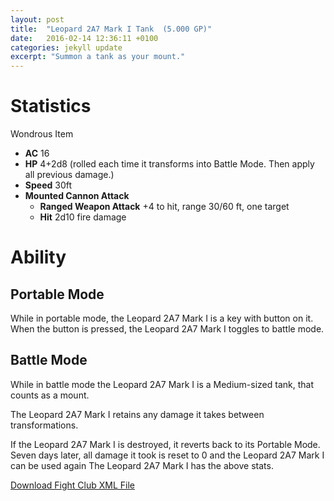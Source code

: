 ```yaml
---
layout: post
title:  "Leopard 2A7 Mark I Tank  (5.000 GP)"
date:   2016-02-14 12:36:11 +0100
categories: jekyll update
excerpt: "Summon a tank as your mount."
---
```


# Statistics
Wondrous Item

- **AC** 16
- **HP** 4+2d8 (rolled each time it transforms into Battle Mode. Then apply all previous damage.)
- **Speed** 30ft
- **Mounted Cannon Attack**
    - **Ranged Weapon Attack** +4 to hit, range 30/60 ft, one target
    - **Hit** 2d10 fire damage

# Ability

## Portable Mode

While in portable mode, the Leopard 2A7 Mark I is a key with button on it. When the button is pressed, the Leopard 2A7 Mark I toggles to battle mode.

## Battle Mode

While in battle mode the Leopard 2A7 Mark I is a Medium-sized tank, that counts as a mount.

The Leopard 2A7 Mark I retains any damage it takes between transformations.

If the Leopard 2A7 Mark I is destroyed, it reverts back to its Portable Mode.
Seven days later, all damage it took is reset to 0 and the Leopard 2A7 Mark I can be used again
The Leopard 2A7 Mark I has the above stats.

<a href="{{ site.base.url }}/xml/leopard-2a7-mark-1.xml">Download Fight Club XML File</a>